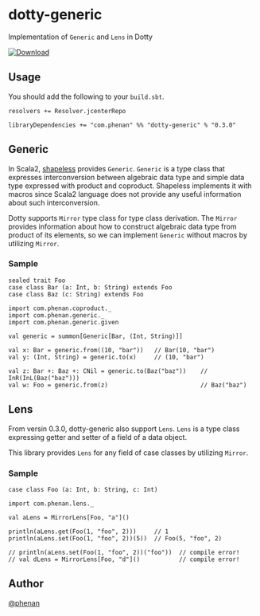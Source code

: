 # dotty-generic
Implementation of `Generic` and `Lens` in Dotty

[ ![Download](https://api.bintray.com/packages/phenan/maven/dotty-generic/images/download.svg) ](https://bintray.com/phenan/maven/dotty-generic/_latestVersion)

## Usage

You should add the following to your `build.sbt`.

```
resolvers += Resolver.jcenterRepo

libraryDependencies += "com.phenan" %% "dotty-generic" % "0.3.0"
```

## Generic

In Scala2, [shapeless](https://github.com/milessabin/shapeless) provides `Generic`.
`Generic` is a type class that expresses interconversion between algebraic data type and simple data type expressed with product and coproduct.
Shapeless implements it with macros since Scala2 language does not provide any useful information about such interconversion.

Dotty supports `Mirror` type class for type class derivation.
The `Mirror` provides information about how to construct algebraic data type from product of its elements, so we can implement `Generic` without macros by utilizing `Mirror`.

### Sample

```
sealed trait Foo
case class Bar (a: Int, b: String) extends Foo
case class Baz (c: String) extends Foo

import com.phenan.coproduct._
import com.phenan.generic._
import com.phenan.generic.given

val generic = summon[Generic[Bar, (Int, String)]]

val x: Bar = generic.from((10, "bar"))   // Bar(10, "bar")
val y: (Int, String) = generic.to(x)     // (10, "bar")

val z: Bar +: Baz +: CNil = generic.to(Baz("baz"))    // InR(InL(Baz("baz")))
val w: Foo = generic.from(z)                          // Baz("baz")
```

## Lens

From versin 0.3.0, dotty-generic also support `Lens`.
`Lens` is a type class expressing getter and setter of a field of a data object.

This library provides `Lens` for any field of case classes by utilizing `Mirror`.

### Sample

```
case class Foo (a: Int, b: String, c: Int)

import com.phenan.lens._

val aLens = MirrorLens[Foo, "a"]()

println(aLens.get(Foo(1, "foo", 2)))     // 1
println(aLens.set(Foo(1, "foo", 2))(5))  // Foo(5, "foo", 2)

// println(aLens.set(Foo(1, "foo", 2))("foo"))  // compile error!
// val dLens = MirrorLens[Foo, "d"]()           // compile error!
```

## Author
[@phenan](https://twitter.com/phenan)
